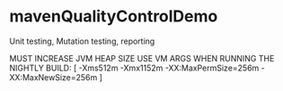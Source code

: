 # mavenQualityControlDemo
Unit testing, Mutation testing, reporting

MUST INCREASE JVM HEAP SIZE USE VM ARGS WHEN RUNNING THE NIGHTLY BUILD: [ -Xms512m -Xmx1152m -XX:MaxPermSize=256m -XX:MaxNewSize=256m ]
